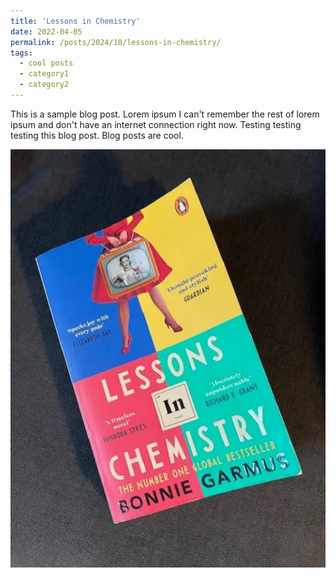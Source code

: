 ```yaml
---
title: 'Lessons in Chemistry'
date: 2022-04-05
permalink: /posts/2024/10/lessons-in-chemistry/
tags:
  - cool posts
  - category1
  - category2
---
```


This is a sample blog post. Lorem ipsum I can't remember the rest of lorem ipsum and don't have an internet connection right now. Testing testing testing this blog post. Blog posts are cool.



<img src='/images/lessons-in-chemistry.jpg' >